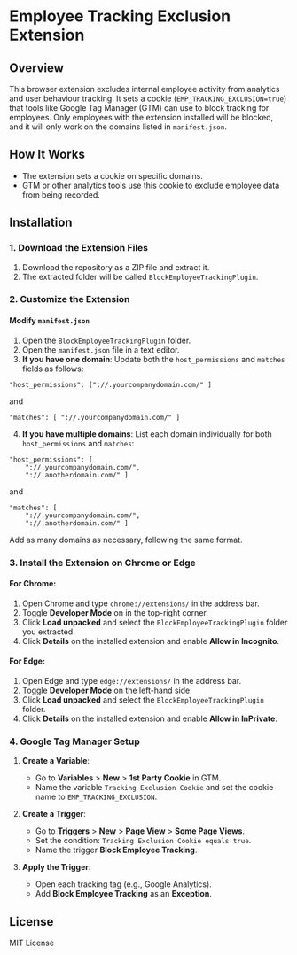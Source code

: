 # Employee Tracking Exclusion Extension

## Overview

This browser extension excludes internal employee activity from analytics and user behaviour tracking. It sets a cookie (`EMP_TRACKING_EXCLUSION=true`) that tools like Google Tag Manager (GTM) can use to block tracking for employees. Only employees with the extension installed will be blocked, and it will only work on the domains listed in `manifest.json`.

## How It Works

- The extension sets a cookie on specific domains.
- GTM or other analytics tools use this cookie to exclude employee data from being recorded.

## Installation

### 1. Download the Extension Files

1. Download the repository as a ZIP file and extract it.
2. The extracted folder will be called `BlockEmployeeTrackingPlugin`.

### 2. Customize the Extension

#### Modify `manifest.json`

1. Open the `BlockEmployeeTrackingPlugin` folder.
2. Open the `manifest.json` file in a text editor.
3. **If you have one domain**: Update both the `host_permissions` and `matches` fields as follows:
```
"host_permissions": ["://.yourcompanydomain.com/" ]
```
and
```
"matches": [ "://.yourcompanydomain.com/" ]
```
4. **If you have multiple domains**: List each domain individually for both `host_permissions` and `matches`:
```
"host_permissions": [
    "://.yourcompanydomain.com/",
    "://.anotherdomain.com/" ]
```
and
```
"matches": [
    "://.yourcompanydomain.com/",
    "://.anotherdomain.com/" ]
```

   Add as many domains as necessary, following the same format.

### 3. Install the Extension on Chrome or Edge

#### For Chrome:

1. Open Chrome and type `chrome://extensions/` in the address bar.
2. Toggle **Developer Mode** on in the top-right corner.
3. Click **Load unpacked** and select the `BlockEmployeeTrackingPlugin` folder you extracted.
4. Click **Details** on the installed extension and enable **Allow in Incognito**.

#### For Edge:

1. Open Edge and type `edge://extensions/` in the address bar.
2. Toggle **Developer Mode** on the left-hand side.
3. Click **Load unpacked** and select the `BlockEmployeeTrackingPlugin` folder.
4. Click **Details** on the installed extension and enable **Allow in InPrivate**.

### 4. Google Tag Manager Setup

1. **Create a Variable**:
   - Go to **Variables** > **New** > **1st Party Cookie** in GTM.
   - Name the variable `Tracking Exclusion Cookie` and set the cookie name to `EMP_TRACKING_EXCLUSION`.

2. **Create a Trigger**:
   - Go to **Triggers** > **New** > **Page View** > **Some Page Views**.
   - Set the condition: `Tracking Exclusion Cookie equals true`.
   - Name the trigger **Block Employee Tracking**.

3. **Apply the Trigger**:
   - Open each tracking tag (e.g., Google Analytics).
   - Add **Block Employee Tracking** as an **Exception**.

## License

MIT License

